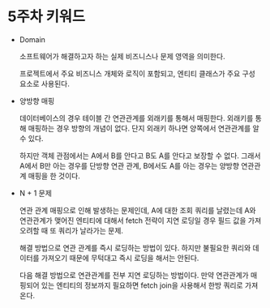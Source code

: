 # 5주차 키워드

- Domain
    
    소프트웨어가 해결하고자 하는 실제 비즈니스나 문제 영역을 의미한다.
    
    프로젝트에서 주요 비즈니스 개체와 로직이 포함되고, 엔티티 클래스가 주요 구성 요소로 사용된다.
    
- 양방향 매핑
    
    데이터베이스의 경우 테이블 간 연관관계를 외래키를 통해서 매핑한다. 외래키를 통해 매핑하는 경우 방향의 개념이 없다. 단지 외래키 하나면 양쪽에서 연관관계를 알 수 있다.
    
    하지만 객체 관점에서는 A에서 B를 안다고 B도 A를 안다고 보장할 수 없다. 그래서 A에서 B만 아는 경우를 단방향 연관 관계, B에서도 A를 아는 경우는 양방향 연관관계 매핑을 한 것이다.
    
- N + 1 문제
    
    연관 관계 매핑으로 인해 발생하는 문제인데, A에 대한 조회 쿼리를 날렸는데 A와 연관관계가 맺어진 엔티티에 대해서 fetch 전략이 지연 로딩일 경우 필드 값을 가져오려할 때 또 쿼리가 날라가는 문제.
    
    해결 방법으로 연관 관계를 즉시 로딩하는 방법이 있다. 하지만 불필요한 쿼리와 데이터를 가져오기 때문에 무턱대고 즉시 로딩을 해서는 안된다.
    
    다음 해결 방법으로 연관관계를 전부 지연 로딩하는 방법이다. 만약 연관관계가 매핑되어 있는 엔티티의 정보까지 필요하면 fetch join을 사용해서 한방 쿼리로 가져온다.